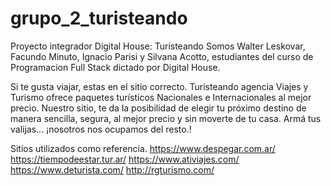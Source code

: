 # grupo_2_turisteando
Proyecto integrador Digital House: Turisteando
Somos Walter Leskovar, Facundo Minuto, Ignacio Parisi y Silvana Acotto, estudiantes del curso de Programacion Full Stack dictado por Digital House.

Si te gusta viajar, estas en el sitio correcto. Turisteando agencia Viajes y Turismo ofrece paquetes turísticos Nacionales e Internacionales al mejor precio. 
Nuestro sitio, te da la posibilidad de elegir  tu próximo destino de manera sencilla, segura, al mejor precio y sin moverte de tu casa. 
Armá tus valijas... ¡nosotros nos ocupamos del resto.!

Sitios utilizados como referencia.
https://www.despegar.com.ar/  
https://tiempodeestar.tur.ar/
https://www.ativiajes.com/
https://www.deturista.com/
http://rgturismo.com/
